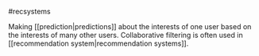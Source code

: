 #recsystems

Making [[prediction|predictions]] about the interests of one user
based on the interests of many other users. Collaborative filtering
is often used in [[recommendation system|recommendation systems]].

